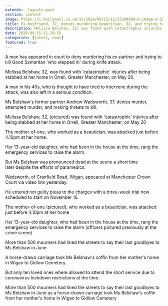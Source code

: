 ```yaml
---
extends: _layouts.post
section: content
image: https://i.dailymail.co.uk/1s/2020/09/15/11/33200968-0-image-a-33_1600165077520.jpg 
title: Ex-boyfriend, 37, denies murdering beautician, 32, and trying to kill Good Samaritan 
description: Melissa Belshaw, 32, was found with catastrophic injuries after being stabbed at home in Orrell, Greater Manchester. Andrew Wadsworth denies murder, attempted murder, and making threats to kill. 
date: 2020-09-15-11-28-55 
categories: [latest, news] 
featured: true 
--- 
```

A man has appeared in court to deny murdering his ex-partner and trying to kill Good Samaritan 'who stepped in' during knife attack. 

Melissa Belshaw, 32, was found with 'catastrophic' injuries after being stabbed at her home in Orrell, Greater Manchester, on May 20. 

A man in his 40s, who is thought to have tried to intervene during the attack, was also left in a serious condition.  

Ms Belshaw's former partner Andrew Wadsworth, 37, denies murder, attempted murder, and making threats to kill.

Melissa Belshaw, 32, (pictured) was found with 'catastrophic' injuries after being stabbed at her home in Orrell, Greater Manchester, on May 20 

The mother-of-one, who worked as a beautician, was attacked just before 4.10pm at her home.

Her 13-year-old daughter, who had been in the house at the time, rang the emergency services to raise the alarm. 

But Ms Belshaw was pronounced dead at the scene a short time later despite the efforts of paramedics. 

Wadsworth, of Cranfield Road, Wigan, appeared at Manchester Crown Court via video link yesterday. 

He entered not guilty pleas to the charges with a three-week trial now scheduled to start on November 16.

The mother-of-one (pictured), who worked as a beautician, was attacked just before 4.10pm at her home

Her 13-year-old daughter, who had been in the house at the time, rang the emergency services to raise the alarm (officers pictured previously at the crime scene)

More than 500 mourners had lined the streets to say their last goodbyes to Ms Belshaw in June.

A horse-drawn carriage took Ms Belshaw's coffin from her mother's home in Wigan to Gidlow Cemetery.

But only ten loved ones where allowed to attend the short service due to coronavirus lockdown restrictions at the time.     

More than 500 mourners had lined the streets to say their last goodbyes to Ms Belshaw in June as a horse-drawn carriage took Ms Belshaw's coffin from her mother's home in Wigan to Gidlow Cemetery

